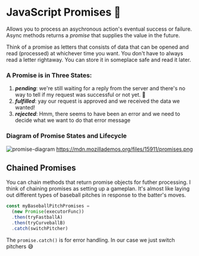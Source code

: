 # JavaScript Promises :crossed_fingers:
Allows you to process an asychronous action's eventual success or failure. Async methods returns a *promise* that supplies the value in the future. 

Think of a promise as letters that consists of data that can be opened and read (processed) at whichever time you want. You don't have to always read a letter rightaway. You can store it in someplace safe and read it later.  

### A Promise is in Three States:
1. ***pending***: we're still waiting for a reply from the server and there's no way to tell if my request was successful or not yet. :shrug: 
2. ***fulfilled***: yay our request is approved and we received the data we wanted!
3. ***rejected***: Hmm, there seems to have been an error and we need to decide what we want to do that error message

### Diagram of Promise States and Lifecycle
![promise-diagram](https://mdn.mozillademos.org/files/15911/promises.png)
https://mdn.mozillademos.org/files/15911/promises.png

## Chained Promises
You can chain methods that return promise objects for futher processing. I think of chaining promises as setting up a gameplan. It's almost like laying out different types of baseball pitches in response to the batter's moves. 
```js
const myBaseballPitchPromises = 
  (new Promise(executorFunc))
  .then(tryFastballA)
  .then(tryCurveballB)
  .catch(switchPitcher)
```
The `promise.catch()` is for error handling. In our case we just switch pitchers :sweat_smile: 